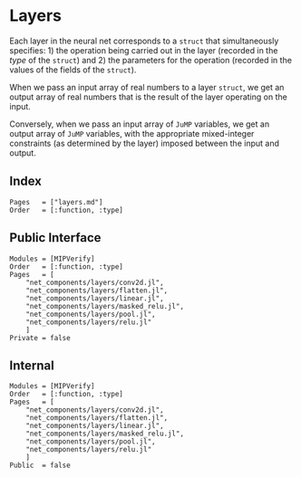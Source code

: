 # Layers
Each layer in the neural net corresponds to a `struct` that simultaneously specifies: 1) the operation being carried out in the layer (recorded in the _type_ of the `struct`) and 2) the parameters for the operation (recorded in the values of the fields of the `struct`).

When we pass an input array of real numbers to a layer `struct`, we get an output array of real numbers that is the result of the layer operating on the input.

Conversely, when we pass an input array of `JuMP` variables, we get an output array of `JuMP` variables, with the appropriate mixed-integer constraints (as determined
by the layer) imposed between the input and output.

## Index
```@index
Pages   = ["layers.md"]
Order   = [:function, :type]
```

## Public Interface
```@autodocs
Modules = [MIPVerify]
Order   = [:function, :type]
Pages   = [
    "net_components/layers/conv2d.jl",
    "net_components/layers/flatten.jl",
    "net_components/layers/linear.jl",
    "net_components/layers/masked_relu.jl",
    "net_components/layers/pool.jl",
    "net_components/layers/relu.jl"
    ]
Private = false
```

## Internal
```@autodocs
Modules = [MIPVerify]
Order   = [:function, :type]
Pages   = [
    "net_components/layers/conv2d.jl",
    "net_components/layers/flatten.jl",
    "net_components/layers/linear.jl",
    "net_components/layers/masked_relu.jl",
    "net_components/layers/pool.jl",
    "net_components/layers/relu.jl"
    ]
Public  = false
```